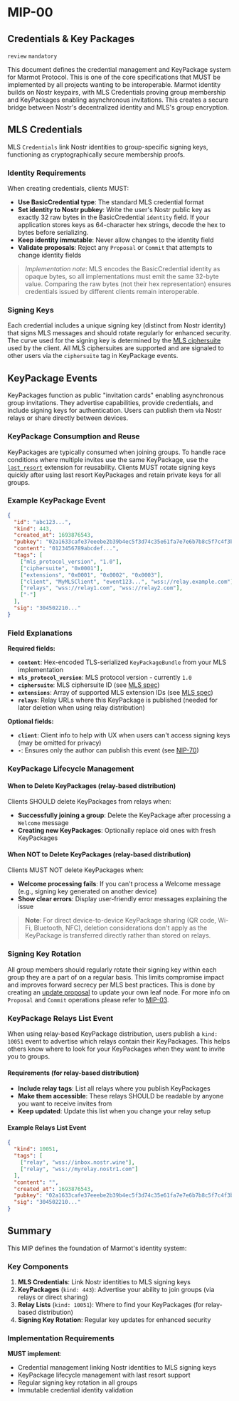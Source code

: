 # MIP-00

## Credentials & Key Packages

`review` `mandatory`

This document defines the credential management and KeyPackage system for Marmot Protocol. This is one of the core specifications that MUST be implemented by all projects wanting to be interoperable. Marmot identity builds on Nostr keypairs, with MLS Credentials proving group membership and KeyPackages enabling asynchronous invitations. This creates a secure bridge between Nostr's decentralized identity and MLS's group encryption.

## MLS Credentials

MLS `Credentials` link Nostr identities to group-specific signing keys, functioning as cryptographically secure membership proofs.

### Identity Requirements

When creating credentials, clients MUST:

- **Use BasicCredential type**: The standard MLS credential format
- **Set identity to Nostr pubkey**: Write the user's Nostr public key as exactly 32 raw bytes in the BasicCredential `identity` field. If your application stores keys as 64-character hex strings, decode the hex to bytes before serializing.
- **Keep identity immutable**: Never allow changes to the identity field
- **Validate proposals**: Reject any `Proposal` or `Commit` that attempts to change identity fields

> _Implementation note_: MLS encodes the BasicCredential identity as opaque bytes, so all implementations must emit the same 32-byte value. Comparing the raw bytes (not their hex representation) ensures credentials issued by different clients remain interoperable.

### Signing Keys

Each credential includes a unique signing key (distinct from Nostr identity) that signs MLS messages and should rotate regularly for enhanced security. The curve used for the signing key is determined by the [MLS ciphersuite](https://www.rfc-editor.org/rfc/rfc9420.html#section-17.1) used by the client. All MLS ciphersuites are supported and are signaled to other users via the `ciphersuite` tag in KeyPackage events.

## KeyPackage Events

KeyPackages function as public "invitation cards" enabling asynchronous group invitations. They advertise capabilities, provide credentials, and include signing keys for authentication. Users can publish them via Nostr relays or share directly between devices.

### KeyPackage Consumption and Reuse

KeyPackages are typically consumed when joining groups. To handle race conditions where multiple invites use the same KeyPackage, use the [`last_resort`](https://docs.rs/openmls/latest/openmls/extensions/struct.LastResortExtension.html) extension for reusability. Clients MUST rotate signing keys quickly after using last resort KeyPackages and retain private keys for all groups.

### Example KeyPackage Event

```json
{
  "id": "abc123...",
  "kind": 443,
  "created_at": 1693876543,
  "pubkey": "02a1633cafe37eeebe2b39b4ec5f3d74c35e61fa7e7e6b7b8c5f7c4f3b2a1b2c3d",
  "content": "0123456789abcdef...",
  "tags": [
    ["mls_protocol_version", "1.0"],
    ["ciphersuite", "0x0001"],
    ["extensions", "0x0001", "0x0002", "0x0003"],
    ["client", "MyMLSClient", "event123...", "wss://relay.example.com"],
    ["relays", "wss://relay1.com", "wss://relay2.com"],
    ["-"]
  ],
  "sig": "304502210..."
}
```

### Field Explanations

**Required fields:**
- **`content`**: Hex-encoded TLS-serialized `KeyPackageBundle` from your MLS implementation
- **`mls_protocol_version`**: MLS protocol version - currently `1.0`
- **`ciphersuite`**: MLS ciphersuite ID (see [MLS spec](https://www.rfc-editor.org/rfc/rfc9420.html#name-mls-cipher-suites))
- **`extensions`**: Array of supported MLS extension IDs (see [MLS spec](https://www.rfc-editor.org/rfc/rfc9420.html#name-extensions))
- **`relays`**: Relay URLs where this KeyPackage is published (needed for later deletion when using relay distribution)

**Optional fields:**
- **`client`**: Client info to help with UX when users can't access signing keys (may be omitted for privacy)
- **`-`**: Ensures only the author can publish this event (see [NIP-70](https://github.com/nostr-protocol/nips/blob/master/70.md))

### KeyPackage Lifecycle Management

#### When to Delete KeyPackages (relay-based distribution)

Clients SHOULD delete KeyPackages from relays when:

- **Successfully joining a group**: Delete the KeyPackage after processing a `Welcome` message
- **Creating new KeyPackages**: Optionally replace old ones with fresh KeyPackages

#### When NOT to Delete KeyPackages (relay-based distribution)

Clients MUST NOT delete KeyPackages when:

- **Welcome processing fails**: If you can't process a Welcome message (e.g., signing key generated on another device)
- **Show clear errors**: Display user-friendly error messages explaining the issue

> **Note**: For direct device-to-device KeyPackage sharing (QR code, Wi-Fi, Bluetooth, NFC), deletion considerations don't apply as the KeyPackage is transferred directly rather than stored on relays.

### Signing Key Rotation

All group members should regularly rotate their signing key within each group they are a part of on a regular basis. This limits compromise impact and improves forward secrecy per MLS best practices. This is done by creating an [update proposal](https://www.rfc-editor.org/rfc/rfc9420.html#name-update) to update your own leaf node. For more info on `Proposal` and `Commit` operations please refer to [MIP-03](03.md).

### KeyPackage Relays List Event

When using relay-based KeyPackage distribution, users publish a `kind: 10051` event to advertise which relays contain their KeyPackages. This helps others know where to look for your KeyPackages when they want to invite you to groups.

#### Requirements (for relay-based distribution)

- **Include relay tags**: List all relays where you publish KeyPackages
- **Make them accessible**: These relays SHOULD be readable by anyone you want to receive invites from
- **Keep updated**: Update this list when you change your relay setup

#### Example Relays List Event

```json
{
  "kind": 10051,
  "tags": [
    ["relay", "wss://inbox.nostr.wine"],
    ["relay", "wss://myrelay.nostr1.com"]
  ],
  "content": "",
  "created_at": 1693876543,
  "pubkey": "02a1633cafe37eeebe2b39b4ec5f3d74c35e61fa7e7e6b7b8c5f7c4f3b2a1b2c3d",
  "sig": "304502210..."
}
```

## Summary

This MIP defines the foundation of Marmot's identity system:

### Key Components

1. **MLS Credentials**: Link Nostr identities to MLS signing keys
2. **KeyPackages** (`kind: 443`): Advertise your ability to join groups (via relays or direct sharing)
3. **Relay Lists** (`kind: 10051`): Where to find your KeyPackages (for relay-based distribution)
4. **Signing Key Rotation**: Regular key updates for enhanced security

### Implementation Requirements

**MUST implement**:
- Credential management linking Nostr identities to MLS signing keys
- KeyPackage lifecycle management with last resort support
- Regular signing key rotation in all groups
- Immutable credential identity validation

